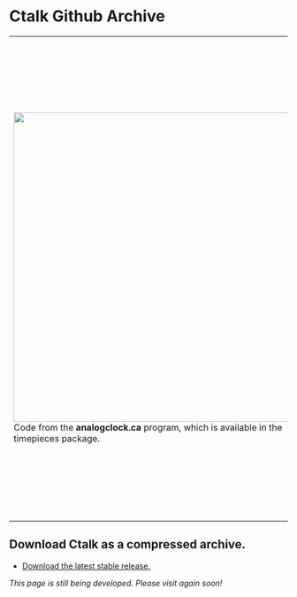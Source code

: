 # Ctalk Github Archive

<table>
<tr>
<td>
<img width="560px" src="https://a.fsdn.com/con/app/proj/ctalk/screenshots/analogclock_sample_2.jpg"/>
Code from the <b>analogclock.ca</b> program, which is available in the timepieces package.
</td>
<td>
<img width="850px" src="https://sourceforge.net/p/ctalk/screenshot/filedialog_screenshot_800x600.jpg"/></tc>
<b>Ctalk's</b> developing widget set for X, using the <em>X11Pane</em> class and its subclasses.
</td>
</table>


## Download Ctalk as a compressed archive.
- [Download the latest stable release.](https://github.com/ctalk/ctalk/archive/release.zip)

*This page is still being developed. Please visit again soon!*
